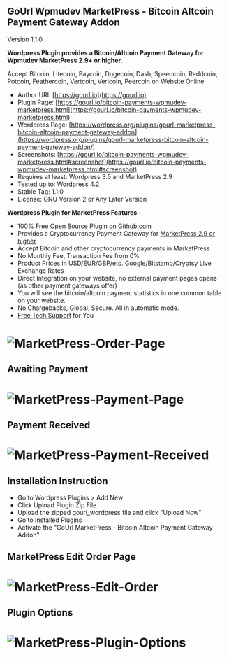 
GoUrl Wpmudev MarketPress - Bitcoin Altcoin Payment Gateway Addon
-----------------------------------------------------------

Version 1.1.0

**Wordpress Plugin provides a Bitcoin/Altcoin Payment Gateway for Wpmudev MarketPress 2.9+ or higher.**

Accept Bitcoin, Litecoin, Paycoin, Dogecoin, Dash, Speedcoin, Reddcoin, Potcoin, Feathercoin, Vertcoin, Vericoin, Peercoin on Website Online

* Author URI: [https://gourl.io](https://gourl.io)
* Plugin Page: [https://gourl.io/bitcoin-payments-wpmudev-marketpress.html](https://gourl.io/bitcoin-payments-wpmudev-marketpress.html)
* Wordpress Page: [https://wordpress.org/plugins/gourl-marketpress-bitcoin-altcoin-payment-gateway-addon](https://wordpress.org/plugins/gourl-marketpress-bitcoin-altcoin-payment-gateway-addon/)
* Screenshots: [https://gourl.io/bitcoin-payments-wpmudev-marketpress.html#screenshot](https://gourl.io/bitcoin-payments-wpmudev-marketpress.html#screenshot)
* Requires at least: Wordpress 3.5 and MarketPress 2.9
* Tested up to: Wordpress 4.2
* Stable Tag: 1.1.0
* License: GNU Version 2 or Any Later Version


**Wordpress Plugin for MarketPress Features -**

* 100% Free Open Source Plugin on [Github.com](https://github.com/cryptoapi/Bitcoin-Payments-MarketPress)
* Provides a Cryptocurrency Payment Gateway for [MarketPress 2.9 or higher](https://wordpress.org/plugins/wordpress-ecommerce/)
* Accept Bitcoin and other cryptocurrency payments in MarketPress
* No Monthly Fee, Transaction Fee from 0%
* Product Prices in USD/EUR/GBP/etc. Google/Bitstamp/Cryptsy Live Exchange Rates
* Direct Integration on your website, no external payment pages opens (as other payment gateways offer)
* You will see the bitcoin/altcoin payment statistics in one common table on your website. 
* No Chargebacks, Global, Secure. All in automatic mode.
* [Free Tech Support](https://gourl.io/view/contact/Contact_Us.html) for You


# ![MarketPress-Order-Page](https://gourl.io/images/marketpress/screenshot-2.png)


Awaiting Payment
----------------
# ![MarketPress-Payment-Page](https://gourl.io/images/marketpress/screenshot-3.png)


Payment Received
----------------
# ![MarketPress-Payment-Received](https://gourl.io/images/marketpress/screenshot-4.png)


Installation Instruction
----------------
* Go to Wordpress Plugins > Add New
* Click Upload Plugin Zip File
* Upload the zipped gourl_wordpress file and click "Upload Now"
* Go to Installed Plugins
* Activate the "GoUrl MarketPress - Bitcoin Altcoin Payment Gateway Addon"

  
  
  
MarketPress Edit Order Page
----------------
   
# ![MarketPress-Edit-Order](https://gourl.io/images/marketpress/screenshot-5.png)



Plugin Options
----------------

  
# ![MarketPress-Plugin-Options](https://gourl.io/images/marketpress/screenshot-1.png)
   

